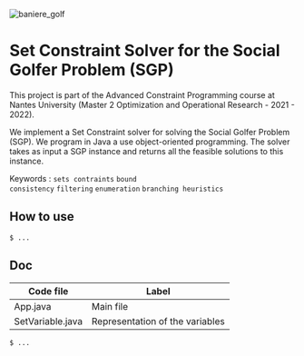 ![baniere_golf](https://user-images.githubusercontent.com/40352310/134727987-ff2504c5-feeb-4bfe-b85a-a9e0d6c45d8f.png)

# Set Constraint Solver for the Social Golfer Problem (SGP)

This project is part of the Advanced Constraint Programming course at Nantes University (Master 2 Optimization and Operational Research - 2021 - 2022).

We implement a Set Constraint solver for solving the Social Golfer Problem (SGP). We program in Java a use object-oriented programming. The solver takes as input a SGP instance and returns all the feasible solutions to this instance.

Keywords : <code>sets contraints</code> <code>bound consistency</code> <code>filtering</code> <code>enumeration</code> <code>branching heuristics</code>

## How to use

<code>$ ...</code>

## Doc

<table>
<thead>
<tr>
<th>Code file</th>
<th>Label</th>
</tr>
</thead>
<tbody>
<tr>
<td>App.java</td>
<td>Main file</td>
</tr>
<tr>
<td>SetVariable.java</td>
<td>Representation of the variables</td>
</tr>
</tbody>
</table>

<code>$ ...</code>
